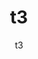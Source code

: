 ---
  audience: "primary"
  author: "t3"
  description: "t3"
  difficulty: "beginner"
  date_posted: "2020-06-05"
  osm_username: "t3"
  filename: "1591411191737-hydro.pdf"
  group: ""
  layout: "project"
  preparation_time: "two_to_four_hours"
  project_time: "two_to_four_hours"
  tags: 
    - "Environmental"
  thumbnail: "1591411184488-mapgive_cake.jpg"
  title: "t3"
  type: "field"
  url: "2020-06-05-776013"

---
